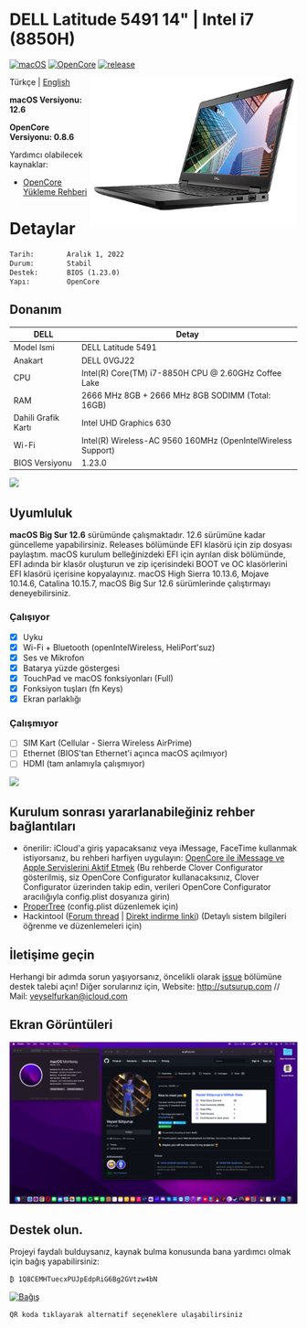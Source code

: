 # DELL Latitude 5491 14" | Intel i7 (8850H)

[![macOS](https://img.shields.io/badge/macOS-12.6-orange)](https://www.apple.com/ge/macos/monterey/)
[![OpenCore](https://img.shields.io/badge/OpenCore-0.8.6-9cf)](https://github.com/acidanthera/OpenCorePkg)
[![release](https://img.shields.io/badge/indir-son%20sürüm-blue.svg)](https://github.com/sutsurup/DELL-Latitude-5491-Hackintosh/releases)

<img align="right" src="Images/latitude5490.png" alt="DELL" height="260" width="363">

Türkçe | [English](https://github.com/sutsurup/ASUS-K555UB-Hackintosh/blob/master/README_EN.md)

**macOS Versiyonu: 12.6**

**OpenCore Versiyonu: 0.8.6**

Yardımcı olabilecek kaynaklar: 

- [OpenCore Yükleme Rehberi](https://dortania.github.io/OpenCore-Install-Guide)


# Detaylar

    Tarih:        Aralık 1, 2022
    Durum:        Stabil
    Destek:       BIOS (1.23.0)
    Yapı:         OpenCore

## Donanım

| **DELL** | Detay                                                  |
| ------------------- | ------------------------------------------- |
| Model Ismi      | DELL Latitude 5491      |
| Anakart           | 	DELL 0VGJ22     |
| CPU              | Intel(R) Core(TM) i7-8850H CPU @ 2.60GHz Coffee Lake              |
| RAM           | 2666 MHz 8GB + 2666 MHz 8GB SODIMM (Total: 16GB)   |
| Dahili Grafik Kartı | Intel UHD Graphics 630                    |
| Wi-Fi | 	Intel(R) Wireless-AC 9560 160MHz (OpenIntelWireless Support)               |
| BIOS Versiyonu      | 1.23.0                   |

![](Screenshots/info.png)

## Uyumluluk
**macOS Big Sur 12.6** sürümünde çalışmaktadır. 12.6 sürümüne kadar güncelleme yapabilirsiniz.
Releases bölümünde EFI klasörü için zip dosyası paylaştım. macOS kurulum belleğinizdeki EFI için ayrılan disk bölümünde, EFI adında bir klasör oluşturun ve zip içerisindeki BOOT ve OC klasörlerini EFI klasörü içerisine kopyalayınız.
macOS High Sierra 10.13.6, Mojave 10.14.6, Catalina 10.15.7, macOS Big Sur 12.6 sürümlerinde çalıştırmayı deneyebilirsiniz.

### Çalışıyor

- [x] Uyku
- [x] Wi-Fi + Bluetooth (openIntelWireless, HeliPort'suz)
- [x] Ses ve Mikrofon
- [x] Batarya yüzde göstergesi
- [x] TouchPad ve macOS fonksiyonları (Full)
- [x] Fonksiyon tuşları (fn Keys)
- [x] Ekran parlaklığı

### Çalışmıyor
- [ ] SIM Kart (Cellular - Sierra Wireless AirPrime)
- [ ] Ethernet (BIOS'tan Ethernet'i açınca macOS açılmıyor)
- [ ] HDMI (tam anlamıyla çalışmıyor)

![](Screenshots/update.png)

## Kurulum sonrası yararlanabileğiniz rehber bağlantıları
* önerilir: iCloud'a giriş yapacaksanız veya iMessage, FaceTime kullanmak istiyorsanız, bu rehberi harfiyen uygulayın: [OpenCore ile iMessage ve Apple Servislerini Aktif Etmek](https://osxinfo.net/konu/opencore-ile-imessage-ve-apple-servislerini-aktif-etmek.16297/) (Bu rehberde Clover Configurator gösterilmiş, siz OpenCore Configurator kullanacaksınız, Clover Configurator üzerinden takip edin, verileri OpenCore Configurator aracılığıyla config.plist dosyanıza girin)
* [ProperTree](https://osxinfo.net/konu/propertree-opencore-bootloader-icin-config-duzenleyici.12919/) (config.plist düzenlemek için)
* Hackintool ([Forum thread](https://www.insanelymac.com/forum/topic/335018-hackintool-v286/) | [Direkt indirme linki](http://headsoft.com.au/download/mac/Hackintool.zip)) (Detaylı sistem bilgileri öğrenme ve düzenlemeleri için)

## İletişime geçin
Herhangi bir adımda sorun yaşıyorsanız, öncelikli olarak [issue](https://github.com/sutsurup/DELL-Latitude-5491/issues) bölümüne destek talebi açın! Diğer sorularınız için, Website: http://sutsurup.com // Mail: [veyselfurkan@icloud.com](mailto:veyselfurkan@icloud.com)

## Ekran Görüntüleri
![](Screenshots/Monterey.png)

</details>

## Destek olun.
Projeyi faydalı bulduysanız, kaynak bulma konusunda bana yardımcı olmak için bağış yapabilirsiniz:
```
₿ 1Q8CEMHTuecxPUJpEdpRiG6Bg2GVtzw4bN
``` 
<a href='https://github.com/sutsurup/sutsurup/blob/main/Donate.md'><img alt='Bağış' src='https://github.com/sutsurup/MSI-Hackintosh-Build/blob/main/Images/donate.png?raw=true' height='360px' width='375px'/></a>
```
QR koda tıklayarak alternatif seçeneklere ulaşabilirsiniz
``` 
